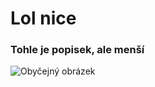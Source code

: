 # Lol nice
### Tohle je popisek, ale menší
![Obyčejný obrázek](https://octodex.github.com/images/yaktocat.png)
